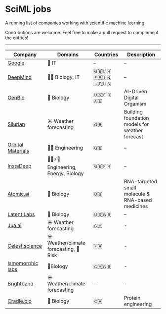 # SciML jobs

A running list of companies working with scientific machine learning. 

Contributions are welcome. Feel free to make a pull request to complement the entries!

---

| Company         | Domains                                   | Countries                 | Description |
|----------------|--------------------------------------------|---------------------------|-----------------------------|
| [Google](https://www.google.com/about/careers/applications/jobs/results#!t=jo&jid=127025001&) | 📱 IT                          | –                         | –                           |
| [DeepMind](https://deepmind.google/about/careers/)         | 🧪📱 Biology, IT                        | 🇬🇧🇨🇭🇫🇷🇮🇳🇯🇵🇺🇸             | –                           |
| [GenBio](https://genbio.ai)                                | 🧪 Biology                             | 🇺🇸🇫🇷🇦🇪                   | AI-Driven Digital Organism |
| [Silurian](https://silurian.ai)                            | ☀️ Weather forecasting                 | 🇬🇧                       | Building foundation models for weather forecast |
| [Orbital Materials](https://www.orbitalmaterials.com)      | 👷‍♀️ Engineering                      | 🇬🇧                       | –                           |
| [InstaDeep](https://www.instadeep.com)                     | 👷‍♀️⚡️🧪 Engineering, Energy, Biology | 🇬🇧🇫🇷                   | –                           |
| [Atomic.ai](https://atomic.ai/careers/)                    | 🧪 Biology                             | 🇺🇸                       | RNA-targeted small molecule & RNA-based medicines |
| [Latent Labs](https://www.latentlabs.com)                  | 🧪 Biology                             | 🇺🇸🇬🇧                   | –                           |
| [Jua.ai](https://jua.ai) | ☀️ Weather forecasting | 🇨🇭| - |
| [Celest.science](https://www.celest.science) |☀️ Weather/climate forecasting, 🌊Risk | 🇫🇷 |- |
| [Ismomorphic labs](https://www.isomorphiclabs.com) | 🧪Biology | 🇨🇭🇬🇧|-|
| [Brightband](https://www.brightband.com) | ☀️ Weather/climate forecasting | - | - |
| [Cradle.bio](https://www.cradle.bio) | 🧪 Biology | 🇨🇭| Protein engineering |
